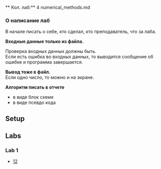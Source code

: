 ** Кол. лаб:** 4
numerical_methods.md
### О написание лаб

В начале писать о себе, кто сделал, кто преподаватель, что за лаба.  


**Входные данные только из файла.**  

Проверка входных данных должны быть.  
Если есть ошибка во входных данных, то выводится сообщение об ошибке и программа завершается.  

**Вывод тоже в файл.**  
Если одно число, то можно и на экране.  


**Алгоритм писать в отчете**  
* в виде блок схеме   
* в виде псевдо кода


## Setup

## Labs

### Lab 1

* [12][lab_1_12]

[lab_1_12]: ../../src/sem_5/chm/labs/lab_1/num_12.ipynb




